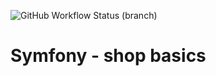 ![GitHub Workflow Status (branch)](https://img.shields.io/github/workflow/status/fauVictor/symfony-shop/cicd/master)

# Symfony - shop basics

